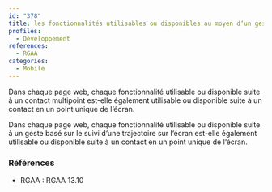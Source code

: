 ```yaml
---
id: "378"
title: les fonctionnalités utilisables ou disponibles au moyen d‘un geste complexe sont également disponibles au moyen d‘un geste simple.
profiles:
  - Développement
references:
  - RGAA
categories:
  - Mobile
---
```


Dans chaque page web, chaque fonctionnalité utilisable ou disponible suite à un contact multipoint est-elle également utilisable ou disponible suite à un contact en un point unique de l‘écran.

Dans chaque page web, chaque fonctionnalité utilisable ou disponible suite à un geste basé sur le suivi d‘une trajectoire sur l‘écran est-elle également utilisable ou disponible suite à un contact en un point unique de l‘écran.


### Références

*   RGAA : RGAA 13.10
